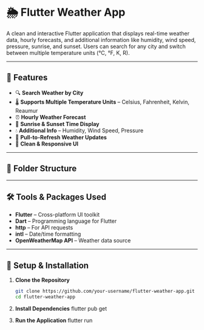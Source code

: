 # 🌦️ Flutter Weather App

A clean and interactive Flutter application that displays real-time weather data, hourly forecasts, and additional information like humidity, wind speed, pressure, sunrise, and sunset. Users can search for any city and switch between multiple temperature units (°C, °F, K, R).

---

## 🚀 Features

- 🔍 **Search Weather by City**
- 🌡️ **Supports Multiple Temperature Units** – Celsius, Fahrenheit, Kelvin, Reaumur
- ⏰ **Hourly Weather Forecast**
- 🌅 **Sunrise & Sunset Time Display**
- 💧 **Additional Info** – Humidity, Wind Speed, Pressure
- 🔄 **Pull-to-Refresh Weather Updates**
- 📱 **Clean & Responsive UI**

---

## 🧱 Folder Structure


---

## 🛠️ Tools & Packages Used

- **Flutter** – Cross-platform UI toolkit
- **Dart** – Programming language for Flutter
- **http** – For API requests
- **intl** – Date/time formatting
- **OpenWeatherMap API** – Weather data source

---

## 🔧 Setup & Installation

1. **Clone the Repository**
   ```bash
   git clone https://github.com/your-username/flutter-weather-app.git
   cd flutter-weather-app

2. **Install Dependencies**
     flutter pub get

3. **Run the Application**
     flutter run



